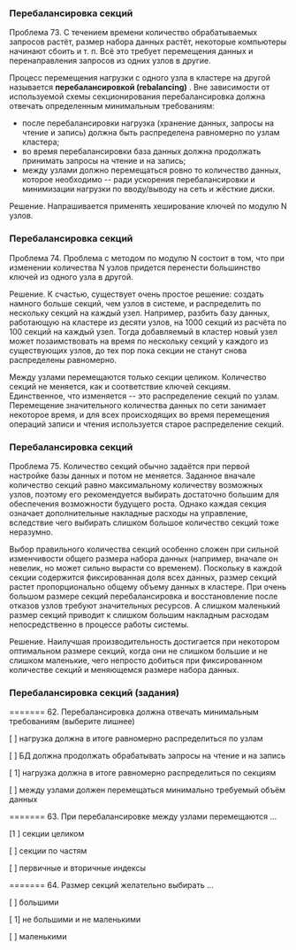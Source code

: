 ### Перебалансировка секций

Проблема 73. С течением времени количество обрабатываемых запросов растёт, размер набора данных растёт, некоторые компьютеры начинают сбоить и т. п. Всё это требует перемещения данных и перенаправления запросов из одних узлов в другие.

Процесс перемещения нагрузки с одного узла в кластере на другой называется  **перебалансировкой (rebalancing)** . Вне зависимости от используемой схемы секционирования перебалансировка должна отвечать определенным минимальным требованиям:

- после перебалансировки нагрузка (хранение данных, запросы на чтение и запись) должна быть распределена равномерно по узлам кластера;
- во время перебалансировки база данных должна продолжать принимать запросы на чтение и на запись;
- между узлами должно перемещаться ровно то количество данных, которое необходимо -- ради ускорения перебалансировки и минимизации нагрузки по вводу/выводу на сеть и жёсткие диски.

Решение. Напрашивается применять хеширование ключей по модулю N узлов.


### Перебалансировка секций

Проблема 74. Проблема с методом по модулю N состоит в том, что при изменении количества N узлов придется перенести большинство ключей из одного узла в другой.

Решение. К счастью, существует очень простое решение: создать намного больше секций, чем узлов в системе, и распределить по нескольку секций на каждый узел. Например, разбить базу данных, работающую на кластере из десяти узлов, на 1000 секций из расчёта по 100 секций на каждый узел. Тогда добавляемый в кластер новый узел может позаимствовать на время по нескольку секций у каждого из существующих узлов, до тех пор пока секции не станут снова распределены равномерно.

Между узлами перемещаются только секции целиком. Количество секций не меняется, как и соответствие ключей секциям. Единственное, что изменяется -- это распределение секций по узлам. Перемещение значительного количества данных по сети занимает некоторое время, и для всех происходящих во время перемещения операций записи и чтения используется старое распределение секций.


### Перебалансировка секций

Проблема 75. Количество секций обычно задаётся при первой настройке базы данных и потом не меняется. Заданное вначале количество секций равно максимальному количеству возможных узлов, поэтому его рекомендуется выбирать достаточно большим для обеспечения возможности будущего роста. Однако каждая секция означает дополнительные накладные расходы на управление, вследствие чего выбирать слишком большое количество секций тоже неразумно.

Выбор правильного количества секций особенно сложен при сильной изменчивости общего размера набора данных (например, вначале он невелик, но может сильно вырасти со временем). Поскольку в каждой секции содержится фиксированная доля всех данных, размер секций растет пропорционально общему объему данных в кластере. При очень большом размере секций перебалансировка и восстановление после отказов узлов требуют значительных ресурсов. А слишком маленький размер секций приводит к слишком большим накладным расходам непосредственно в процессе работы системы.

Решение. Наилучшая производительность достигается при некотором оптимальном размере секций, когда они не слишком большие и не слишком маленькие, чего непросто добиться при фиксированном количестве секций и меняющемся размере набора данных.


### Перебалансировка секций (задания)

======= 62. Перебалансировка должна отвечать минимальным требованиям (выберите лишнее)

[ ] нагрузка должна в итоге равномерно распределиться по узлам

[ ] БД должна продолжать обрабатывать запросы на чтение и на запись

[ 1] нагрузка должна в итоге равномерно распределиться по секциям

[ ] между узлами должен перемещаться минимально требуемый объём данных

======= 63. При перебалансировке между узлами перемещаются ...

[1 ] секции целиком

[ ] секции по частям

[ ] первичные и вторичные индексы

======= 64. Размер секций желательно выбирать ...

[ ] большими

[ 1] не большими и не маленькими

[ ] маленькими
